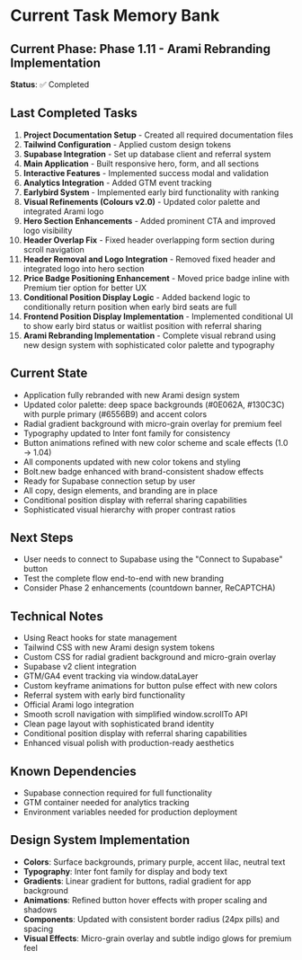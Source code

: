 # Current Task Memory Bank

## Current Phase: Phase 1.11 - Arami Rebranding Implementation
**Status**: ✅ Completed

## Last Completed Tasks
1. **Project Documentation Setup** - Created all required documentation files
2. **Tailwind Configuration** - Applied custom design tokens
3. **Supabase Integration** - Set up database client and referral system
4. **Main Application** - Built responsive hero, form, and all sections
5. **Interactive Features** - Implemented success modal and validation
6. **Analytics Integration** - Added GTM event tracking
7. **Earlybird System** - Implemented early bird functionality with ranking
8. **Visual Refinements (Colours v2.0)** - Updated color palette and integrated Arami logo
9. **Hero Section Enhancements** - Added prominent CTA and improved logo visibility
10. **Header Overlap Fix** - Fixed header overlapping form section during scroll navigation
11. **Header Removal and Logo Integration** - Removed fixed header and integrated logo into hero section
12. **Price Badge Positioning Enhancement** - Moved price badge inline with Premium tier option for better UX
13. **Conditional Position Display Logic** - Added backend logic to conditionally return position when early bird seats are full
14. **Frontend Position Display Implementation** - Implemented conditional UI to show early bird status or waitlist position with referral sharing
15. **Arami Rebranding Implementation** - Complete visual rebrand using new design system with sophisticated color palette and typography

## Current State
- Application fully rebranded with new Arami design system
- Updated color palette: deep space backgrounds (#0E062A, #130C3C) with purple primary (#6556B9) and accent colors
- Radial gradient background with micro-grain overlay for premium feel
- Typography updated to Inter font family for consistency
- Button animations refined with new color scheme and scale effects (1.0 → 1.04)
- All components updated with new color tokens and styling
- Bolt.new badge enhanced with brand-consistent shadow effects
- Ready for Supabase connection setup by user
- All copy, design elements, and branding are in place
- Conditional position display with referral sharing capabilities
- Sophisticated visual hierarchy with proper contrast ratios

## Next Steps
- User needs to connect to Supabase using the "Connect to Supabase" button
- Test the complete flow end-to-end with new branding
- Consider Phase 2 enhancements (countdown banner, ReCAPTCHA)

## Technical Notes
- Using React hooks for state management
- Tailwind CSS with new Arami design system tokens
- Custom CSS for radial gradient background and micro-grain overlay
- Supabase v2 client integration
- GTM/GA4 event tracking via window.dataLayer
- Custom keyframe animations for button pulse effect with new colors
- Referral system with early bird functionality
- Official Arami logo integration
- Smooth scroll navigation with simplified window.scrollTo API
- Clean page layout with sophisticated brand identity
- Conditional position display with referral sharing capabilities
- Enhanced visual polish with production-ready aesthetics

## Known Dependencies
- Supabase connection required for full functionality
- GTM container needed for analytics tracking
- Environment variables needed for production deployment

## Design System Implementation
- **Colors**: Surface backgrounds, primary purple, accent lilac, neutral text
- **Typography**: Inter font family for display and body text
- **Gradients**: Linear gradient for buttons, radial gradient for app background
- **Animations**: Refined button hover effects with proper scaling and shadows
- **Components**: Updated with consistent border radius (24px pills) and spacing
- **Visual Effects**: Micro-grain overlay and subtle indigo glows for premium feel